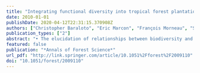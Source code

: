 ```yaml
---
title: "Integrating functional diversity into tropical forest plantation designs to study ecosystem processes"
date: 2010-01-01
publishDate: 2020-04-12T22:31:15.370908Z
authors: ["Christopher Baraloto", "Eric Marcon", "François Morneau", "Sandrine Pavoine", "Jean-Christophe Roggy"]
publication_types: ["2"]
abstract: "• The elucidation of relationships between biodiversity and ecosystem processes has been limited by the definition of metrics of biodiversity and their integration into experimental design. Functional trait screening can strengthen the performance of these designs. • We suggest the use of Rao's quadratic entropy to measure both functional diversity and phyloge- netic diversity of species mixtures proposed for an experimental design, and demonstrate how they can provide complementary information. • We also present an index assessing the statistical performance of these independent variables in different experimental designs. Measurement of independent variables as continuous vs. discrete variables reduces statistical performance, but improves the model by quantifying species differences masked by group assignments. • To illustrate these advances, we present an example from a tropical forest tree community in which we screened 38 species for nine functional traits. The proposed TropiDEP design is based on the relative orthogonality of two multivariate trait axes defined using principal component analysis. • We propose that independent variables describing functional diversitymight be grouped to calculate independent variables describing suites of different traits with potentially different effects on partic- ular ecosystem processes. In other systems these axes may differ from those reported here, yet the methods of analysis integrating functional and phylogenetic diversity into experimental design could be universal."
featured: false
publication: "*Annals of Forest Science*"
url_pdf: "http://link.springer.com/article/10.1051%2Fforest%2F2009110"
doi: "10.1051/forest/2009110"
---
```


